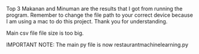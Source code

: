 Top 3 Makanan and Minuman are the results that I got from running the program. Remember to change the file path to your correct device because I am using a mac to do this project. Thank you for understanding.

Main csv file file size is too big.

IMPORTANT NOTE: The main py file is now restaurantmachinelearning.py
